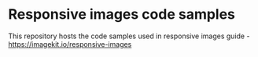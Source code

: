 # Responsive images code samples

This repository hosts the code samples used in responsive images guide - https://imagekit.io/responsive-images